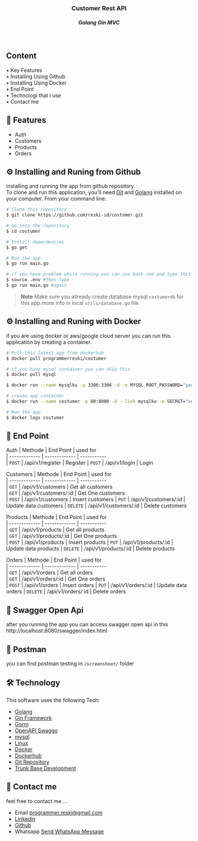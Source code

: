 

<h3 align="center">Customer Rest API <br>
<h5 align="center" >Golang Gin MVC<h5>
<br>
</h4>
<p align="left">
<h2>
  Content <br></h2>
  • Key Features <br>
  • Installing Using Github<br>
  • Installing Using Docker<br>
  • End Point<br>
  • Technologi that i use<br>
  • Contact me<br>
</p>

## 📱 Features

* Auth
* Customers
* Products
* Orders


## ⚙️ Installing and Runing from Github

installing and running the app from github repository <br>
To clone and run this application, you'll need [Git](https://git-scm.com) and [Golang](https://go.dev/dl/) installed on your computer. From your command line:

```bash
# Clone this repository
$ git clone https://github.com/reski-id/costumer.git

# Go into the repository
$ cd costumer

# Install dependencies
$ go get

# Run the app
$ go run main.go

# if you have problem while running you can use bash cmd and type this..
$ source .env #then type 
$ go run main.go #again
```

> **Note**
> Make sure you allready create database mysql `costumerdb` for this app.more info in local `utils/database.go` file.


## ⚙️ Installing and Runing with Docker
if you are using docker or aws/google cloud server you can run this application by creating a container. <br>

```bash
# Pull this latest app from dockerhub 
$ docker pull programmerreski/costumer

# if you have mysql container you can skip this
$ docker pull mysql

$ docker run --name mysqlku -p 3306:3306 -d -e MYSQL_ROOT_PASSWORD="yourmysqlpassword" mysql 

# create app container
$ docker run --name costumer -p 80:8000 -d --link mysqlku -e SECRET="secr3t" -e SERVERPORT=8000 -e Name="costumer" -e Address=mysqlku -e Port=3306 -e Username="root" -e Password="yourmysqlpassword" programmerreski/costumer

# Run the app
$ docker logs costumer
```

## 📜 End Point  

Auth
| Methode       | End Point      | used for            
| ------------- | -------------  | -----------                  
| `POST`        | /api/v1/register            | Register
| `POST`        | /api/v1/login         | Login

Customers
| Methode       | End Point      | used for            
| ------------- | -------------  | -----------                  
| `GET`         | /api/v1/customers             | Get all customers      
| `GET`         | /api/v1/customers/:id          | Get One customers      
| `POST`        | /api/v1/customers              | Insert customers 
| `PUT`         | /api/v1/customers/:id         | Update data customers
| `DELETE`      | /api/v1/customers/:id         | Delete customers  


Products
| Methode       | End Point      | used for            
| ------------- | -------------  | -----------                  
| `GET`         | /api/v1/products             | Get all products      
| `GET`         | /api/v1/products/:id          | Get One products      
| `POST`        | /api/v1/products              | Insert products 
| `PUT`         | /api/v1/products/:id         | Update data products
| `DELETE`      | /api/v1/products/:id         | Delete products  

Orders
| Methode       | End Point      | used for            
| ------------- | -------------  | -----------                  
| `GET`         | /api/v1/orders             | Get all orders      
| `GET`         | /api/v1/orders/:id          | Get One orders      
| `POST`        | /api/v1/orders              | Insert orders 
| `PUT`         | /api/v1/orders/:id         | Update data orders
| `DELETE`      | /api/v1/orders/:id         | Delete orders  

## 📜 Swagger Open Api
after you running the app you can access swagger open api in this 
 http://localhost:8080/swagger/index.html

## 📜 Postman 
you can find postman testing in  `/screenshoot/` folder

## 🛠️ Technology

This software uses the following Tech:

- [Golang](https://go.dev/dl/)
- [Gin Framework](https://gin-gonic.com/)
- [Gorm](https://gorm.io/index.html)
- [OpenAPI Swaggo](https://github.com/swaggo/gin-swagger)
- [mysql](https://www.mysql.com/)
- [Linux](https://www.linux.com/)
- [Docker](https://www.docker.com/)
- [Dockerhub](https://hub.docker.com/u/programmerreski)
- [Git Repository](https://github.com/reski-id)
- [Trunk Base Development](https://trunkbaseddevelopment.com/)

## 📱 Contact me
feel free to contact me ... 
- Email programmer.reski@gmail.com 
- [Linkedin](https://www.linkedin.com/in/reski-id)
- [Github](https://github.com/reski-id)
- Whatsapp <a href="https://wa.me/+6281261478432?text=Hello">Send WhatsApp Message</a>
